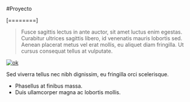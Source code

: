 #Proyecto 

[========]

>Fusce sagittis lectus in ante auctor, sit amet luctus enim egestas. Curabitur ultrices sagittis libero, id venenatis mauris lobortis sed. Aenean placerat metus vel erat mollis, eu aliquet diam fringilla. Ut cursus consequat tellus at vulputate.

[![ok](https://i.imgur.com/L0idO5d.jpg "ok")](https://i.imgur.com/L0idO5d.jpg "ok")

Sed viverra tellus nec nibh dignissim, eu fringilla orci scelerisque. 

- Phasellus at finibus massa. 
- Duis ullamcorper magna ac lobortis mollis.
